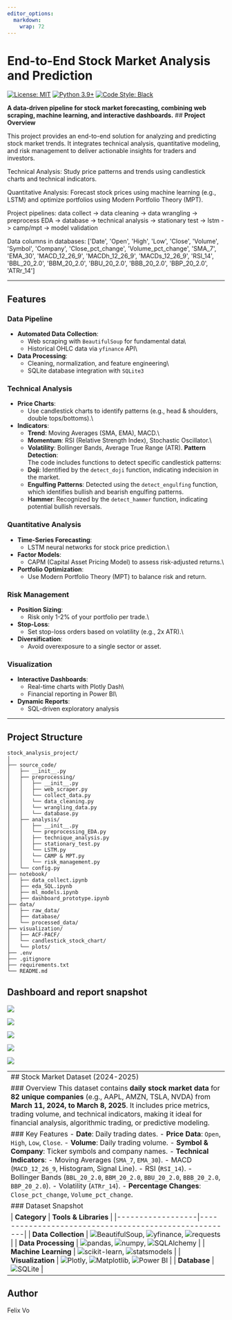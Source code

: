 ```yaml
---
editor_options: 
  markdown: 
    wrap: 72
---
```


# **End-to-End Stock Market Analysis and Prediction**

[![License:
MIT](https://img.shields.io/badge/License-MIT-green.svg)](https://opensource.org/licenses/MIT)
[![Python
3.9+](https://img.shields.io/badge/Python-3.9%2B-blue?logo=python)](https://www.python.org/)
[![Code Style:
Black](https://img.shields.io/badge/code%20style-black-000000.svg)](https://github.com/psf/black)

**A data-driven pipeline for stock market forecasting, combining web
scraping, machine learning, and interactive dashboards.** \## **Project
Overview**

This project provides an end-to-end solution for analyzing and
predicting stock market trends. It integrates technical analysis,
quantitative modeling, and risk management to deliver actionable
insights for traders and investors.

Technical Analysis: Study price patterns and trends using candlestick
charts and technical indicators.

Quantitative Analysis: Forecast stock prices using machine learning
(e.g., LSTM) and optimize portfolios using Modern Portfolio Theory
(MPT).

Project pipelines: data collect -\> data cleaning -\> data wrangling -\>
preprocess EDA -\> database -\> technical analysis -\> stationary test
-\> lstm -\> camp/mpt -\> model validation

Data columns in databases: ['Date', 'Open', 'High', 'Low', 'Close',
'Volume', 'Symbol', 'Company', 'Close_pct_change', 'Volume_pct_change',
'SMA_7', 'EMA_30', 'MACD_12_26_9', 'MACDh_12_26_9', 'MACDs_12_26_9',
'RSI_14', 'BBL_20_2.0', 'BBM_20_2.0', 'BBU_20_2.0', 'BBB_20_2.0',
'BBP_20_2.0', 'ATRr_14']

------------------------------------------------------------------------

## **Features**

### Data Pipeline

-   **Automated Data Collection**:
    -   Web scraping with `BeautifulSoup` for fundamental data\
    -   Historical OHLC data via `yfinance` API\
-   **Data Processing**:
    -   Cleaning, normalization, and feature engineering\
    -   SQLite database integration with `SQLite3`

### Technical Analysis

-   **Price Charts**:
    -   Use candlestick charts to identify patterns (e.g., head &
        shoulders, double tops/bottoms).\
-   **Indicators**:
    -   **Trend**: Moving Averages (SMA, EMA), MACD.\
    -   **Momentum**: RSI (Relative Strength Index), Stochastic
        Oscillator.\
    -   **Volatility**: Bollinger Bands, Average True Range (ATR).
        **Pattern Detection**:\
        The code includes functions to detect specific candlestick
        patterns:
    -   **Doji**: Identified by the `detect_doji` function, indicating
        indecision in the market.
    -   **Engulfing Patterns**: Detected using the `detect_engulfing`
        function, which identifies bullish and bearish engulfing
        patterns.
    -   **Hammer**: Recognized by the `detect_hammer` function,
        indicating potential bullish reversals.

### Quantitative Analysis

-   **Time-Series Forecasting**:
    -   LSTM neural networks for stock price prediction.\
-   **Factor Models**:
    -   CAPM (Capital Asset Pricing Model) to assess risk-adjusted
        returns.\
-   **Portfolio Optimization**:
    -   Use Modern Portfolio Theory (MPT) to balance risk and return.

### Risk Management

-   **Position Sizing**:
    -   Risk only 1-2% of your portfolio per trade.\
-   **Stop-Loss**:
    -   Set stop-loss orders based on volatility (e.g., 2x ATR).\
-   **Diversification**:
    -   Avoid overexposure to a single sector or asset.

### Visualization

-   **Interactive Dashboards**:
    -   Real-time charts with Plotly Dash\
    -   Financial reporting in Power BI\
-   **Dynamic Reports**:
    -   SQL-driven exploratory analysis

------------------------------------------------------------------------

## **Project Structure**

```         
stock_analysis_project/
│
├── source_code/
│   ├── __init__.py
│   ├── preprocessing/
│   │   ├── __init__.py 
│   │   ├── web_scraper.py    
│   │   └── collect_data.py
│   │   └── data_cleaning.py
│   │   └── wrangling_data.py
│   │   └── database.py     
│   ├── analysis/
│   │   ├── __init__.py
│   │   └── preprocessing_EDA.py  
│   │   ├── technique_analysis.py   
│   │   ├── stationary_test.py
│   │   └── LSTM.py
│   │   └── CAMP & MPT.py
│   │   └── risk_management.py   
│   └── config.py           
├── notebook/
│   ├── data_collect.ipynb
│   ├── eda_SQL.ipynb
│   ├── ml_models.ipynb
│   ├── dashboard_prototype.ipynb            
├── data/
│   ├── raw_data/
│   ├── database/ 
│   └── processed_data/
├── visualization/
│   ├── ACF-PACF/             
│   └── candlestick_stock_chart/          
│   └── plots/
├── .env                  
├── .gitignore          
├── requirements.txt      
└── README.md           
```

## Dashboard and report snapshot

![](result/Screenshot%202025-03-14%20135716.png)

![](images/clipboard-3515375824.png)

![](result/PowerBI%20shot%20(2).png)

![](images/clipboard-2972370001.png)

![](images/clipboard-2053545494.png)

|  |
|:-----------------------------------------------------------------------|
| \## Stock Market Dataset (2024-2025) |
| \### Overview This dataset contains **daily stock market data** for **82 unique companies** (e.g., AAPL, AMZN, TSLA, NVDA) from **March 11, 2024, to March 8, 2025**. It includes price metrics, trading volume, and technical indicators, making it ideal for financial analysis, algorithmic trading, or predictive modeling. |
| \### Key Features - **Date**: Daily trading dates. - **Price Data**: `Open`, `High`, `Low`, `Close`. - **Volume**: Daily trading volume. - **Symbol & Company**: Ticker symbols and company names. - **Technical Indicators**: - Moving Averages (`SMA_7`, `EMA_30`). - MACD (`MACD_12_26_9`, Histogram, Signal Line). - RSI (`RSI_14`). - Bollinger Bands (`BBL_20_2.0`, `BBM_20_2.0`, `BBU_20_2.0`, `BBB_20_2.0`, `BBP_20_2.0`). - Volatility (`ATRr_14`). - **Percentage Changes**: `Close_pct_change`, `Volume_pct_change`. |
| \### Dataset Snapshot |
| \| **Category** \| **Tools & Libraries** \| \|------------------\|------------------------------------------------------\| \| **Data Collection** \| ![BeautifulSoup](https://img.shields.io/badge/-BeautifulSoup-ff69b4), ![yfinance](https://img.shields.io/badge/-yfinance-blue), ![requests](https://img.shields.io/badge/-requests-green) \| \| **Data Processing** \| ![pandas](https://img.shields.io/badge/-pandas-150458), ![numpy](https://img.shields.io/badge/-numpy-013243), ![SQLAlchemy](https://img.shields.io/badge/-SQLAlchemy-red) \| \| **Machine Learning** \| ![scikit-learn](https://img.shields.io/badge/-scikit--learn-orange), ![statsmodels](https://img.shields.io/badge/-statsmodels-blue) \| \| **Visualization** \| ![Plotly](https://img.shields.io/badge/-Plotly-3F4F75), ![Matplotlib](https://img.shields.io/badge/-Matplotlib-blue), ![Power BI](https://img.shields.io/badge/-Power_BI-F2C811) \| \| **Database** \| ![SQLite](https://img.shields.io/badge/-SQLite-003B57) \| |

## Author

Felix Vo
